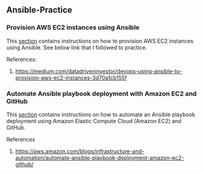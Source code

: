 ## Ansible-Practice

### Provision AWS EC2 instances using Ansible

This [section](https://github.com/juliehub/Ansible-Practice/blob/master/ansible_provisionEC2.md) contains instructions on how to provision AWS EC2 instances using Ansible. See below link that I followed to practice.

References:
1. https://medium.com/datadriveninvestor/devops-using-ansible-to-provision-aws-ec2-instances-3d70a1cb155f

### Automate Ansible playbook deployment with Amazon EC2 and GitHub
This [section](https://github.com/juliehub/Ansible-Practice/blob/master/git_webhook_ansible.md) contains instructions on how to automate an Ansible playbook deployment using Amazon Elastic Compute Cloud (Amazon EC2) and GitHub.

References
1. https://aws.amazon.com/blogs/infrastructure-and-automation/automate-ansible-playbook-deployment-amazon-ec2-github/

